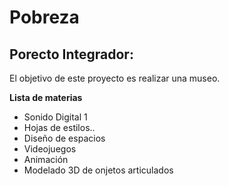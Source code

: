 # Pobreza
## Porecto Integrador:

El objetivo de este proyecto es realizar una museo.



**Lista de materias**

- Sonido Digital  1
- Hojas de estilos..
- Diseño de espacios
- Videojuegos
- Animación
- Modelado 3D de onjetos articulados
